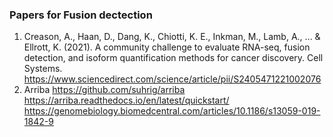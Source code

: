 ### Papers for Fusion dectection
1. Creason, A., Haan, D., Dang, K., Chiotti, K. E., Inkman, M., Lamb, A., ... & Ellrott, K. (2021). A community challenge to evaluate RNA-seq, fusion detection, and isoform quantification methods for cancer discovery. Cell Systems.
https://www.sciencedirect.com/science/article/pii/S2405471221002076
2. Arriba
https://github.com/suhrig/arriba
https://arriba.readthedocs.io/en/latest/quickstart/
https://genomebiology.biomedcentral.com/articles/10.1186/s13059-019-1842-9
